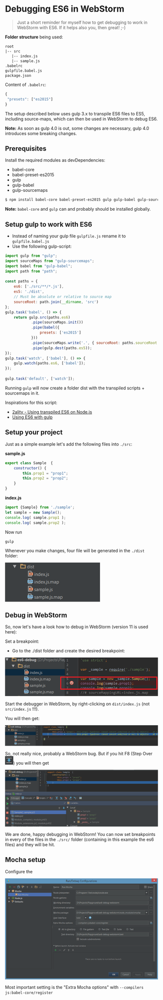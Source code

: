 # Debugging ES6 in WebStorm

> Just a short reminder for myself how to get debugging to work in WebStorm with ES6.
> If it helps also you, then great! ;-)

**Folder structure** being used:

```text
root
|-- src
   |-- index.js
   |-- sample.js
.babelrc
gulpfile.babel.js
package.json

```

Content of `.babelrc`:
```js
{
 "presets": ["es2015"]
}
```

The setup described below uses gulp 3.x to transpile ES6 files to ES5, including source-maps, which can then be used in WebStorm to debug ES6.

**Note:** 
As soon as gulp 4.0 is out, some changes are necessary, gulp 4.0 introduces some breaking changes.

## Prerequisites
Install the required modules as devDependencies:

- babel-core
- babel-preset-es2015
- gulp
- gulp-babel
- gulp-sourcemaps


```bash
$ npm install babel-core babel-preset-es2015 gulp gulp-babel gulp-sourcemaps --save-dev
```
**Note:** `babel-core` and `gulp` can and probably should be installed globally.

## Setup gulp to work with ES6

- Instead of naming your gulp file `gulpfile.js` rename it to `gulpfile.babel.js`
- Use the following gulp-script:

```js
import gulp from "gulp";
import sourceMaps from "gulp-sourcemaps";
import babel from "gulp-babel";
import path from "path";

const paths = {
	es6: ['./src/**/*.js'],
	es5: './dist',
	// Must be absolute or relative to source map
	sourceRoot: path.join(__dirname, 'src')
};
gulp.task('babel', () => {
	return gulp.src(paths.es6)
			.pipe(sourceMaps.init())
			.pipe(babel({
				presets: ['es2015']
			}))
			.pipe(sourceMaps.write('.', { sourceRoot: paths.sourceRoot }))
			.pipe(gulp.dest(paths.es5));
});
gulp.task('watch', ['babel'], () => {
	gulp.watch(paths.es6, ['babel']);
});

gulp.task('default', ['watch']);
```

Running `gulp` will now create a folder dist with the transpiled scripts + sourcemaps in it.

Inspirations for this script:
- [2ality - Using transpiled ES6 on Node.js](http://www.2ality.com/2015/04/node-es6-transpiled.html)
- [Using ES6 with gulp](https://markgoodyear.com/2015/06/using-es6-with-gulp/)


## Setup your project
Just as a simple example let's add the following files into `./src`:

**sample.js**

```js
export class Sample  {
	constructor() {
		this.prop1 = "prop1";
		this.prop2 = "prop2";
	}
}
````

**index.js**
```js
import {Sample} from './sample';
let sample = new Sample();
console.log( sample.prop1 );
console.log( sample.prop2 );
```

Now run

	gulp

Whenever you make changes, four file will be generated in the `./dist` folder:

![](docs/images/generated_files.png)


## Debug in WebStorm
So, now let's have a look how to debug in WebStorm (version 11 is used here):

Set a breakpoint:
- Go to the ./dist folder and create the desired breakpoint:

![](docs/images/breakpoint.png)

Start the debugger in WebStorm, by right-clicking on `dist/index.js` (not `src/index.js` !!!).

You will then get:

![](docs/images/step1.png)

So, not really nice, probably a WebStorm bug.
But if you hit F8 (Step Over ![](docs/images/step-over-icon.png)) you will then get

![](docs/images/step2.png)

We are done, happy debugging in WebStorm!
You can now set breakpoints in every of the files in the `./src/` folder (containing in this example the es6 files) and they will be hit.

## Mocha setup

Configure the 

![](docs/images/mocha-webstorm-settings.png)

Most important setting is the "Extra Mocha options" with `--compilers js:babel-core/register`
